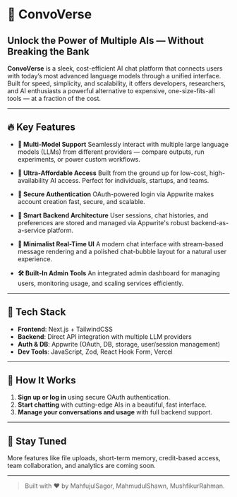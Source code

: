 # 🚀 ConvoVerse

## Unlock the Power of Multiple AIs — Without Breaking the Bank

**ConvoVerse** is a sleek, cost-efficient AI chat platform that connects users with today’s most advanced language models through a unified interface.
Built for speed, simplicity, and scalability, it offers developers, researchers, and AI enthusiasts a powerful alternative to expensive, one-size-fits-all tools — at a fraction of the cost.

---

## 🔥 Key Features

- **🔄 Multi-Model Support**
  Seamlessly interact with multiple large language models (LLMs) from different providers — compare outputs, run experiments, or power custom workflows.

- **💸 Ultra-Affordable Access**
  Built from the ground up for low-cost, high-availability AI access. Perfect for individuals, startups, and teams.

- **🔐 Secure Authentication**
  OAuth-powered login via Appwrite makes account creation fast, secure, and scalable.

- **🧠 Smart Backend Architecture**
  User sessions, chat histories, and preferences are stored and managed via Appwrite's robust backend-as-a-service platform.

- **💬 Minimalist Real-Time UI**
  A modern chat interface with stream-based message rendering and a polished chat-bubble layout for a natural user experience.

- **🛠 Built-In Admin Tools**
  An integrated admin dashboard for managing users, monitoring usage, and scaling services efficiently.

---

## 🧪 Tech Stack

- **Frontend**: Next.js + TailwindCSS
- **Backend**: Direct API integration with multiple LLM providers
- **Auth & DB**: Appwrite (OAuth, DB, storage, user/session management)
- **Dev Tools**: JavaScript, Zod, React Hook Form, Vercel

---

## 📌 How It Works

1. **Sign up or log in** using secure OAuth authentication.
2. **Start chatting** with cutting-edge AIs in a beautiful, fast interface.
3. **Manage your conversations and usage** with full backend support.

---

## 👋 Stay Tuned

More features like file uploads, short-term memory, credit-based access, team collaboration, and analytics are coming soon.

---

> Built with ❤️ by MahfujulSagor, MahmudulShawn, MushfikurRahman.
